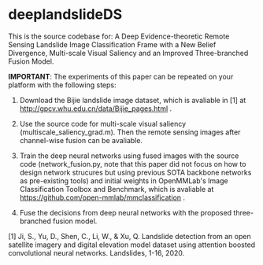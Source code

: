 # deeplandslideDS
This is the source codebase for: A Deep Evidence-theoretic Remote Sensing Landslide Image Classification Frame with a New Belief Divergence, Multi-scale Visual Saliency and an Improved Three-branched Fusion Model. 

**IMPORTANT**: The experiments of this paper can be repeated on your platform with the following steps: 

1. Download the Bijie landslide image dataset, which is avaliable in [1] at http://gpcv.whu.edu.cn/data/Bijie_pages.html . 

2. Use the source code for multi-scale visual saliency (multiscale_saliency_grad.m). Then the remote sensing images after channel-wise fusion can be avaliable.  

3. Train the deep neural networks using fused images with the source code (network_fusion.py, note that this paper did not focus on how to design network strucures but using previous SOTA backbone networks as pre-existing tools) and initial weights in OpenMMLab's Image Classification Toolbox and Benchmark, which is avaliable at https://github.com/open-mmlab/mmclassification . 

4. Fuse the decisions from deep neural networks with the proposed three-branched fusion model. 

[1] Ji, S., Yu, D., Shen, C., Li, W., & Xu, Q. Landslide detection from an open satellite imagery and digital elevation model dataset using attention boosted convolutional neural networks. Landslides, 1-16, 2020. 
